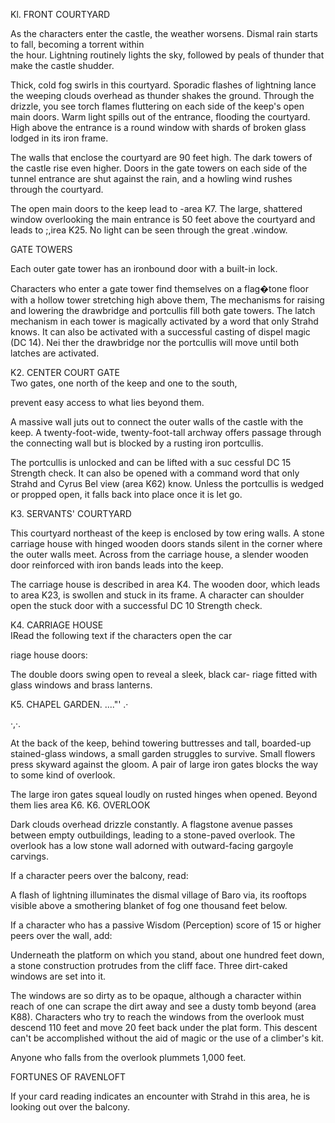 Kl. FRONT COURTYARD

As the characters enter the castle, the weather worsens. Dismal rain starts to fall, becoming a torrent within  
the hour. Lightning routinely lights the sky, followed by peals of thunder that make the castle shudder.

Thick, cold fog swirls in this courtyard. Sporadic flashes of lightning lance the weeping clouds overhead as thunder shakes the ground. Through the drizzle, you see torch flames fluttering on each side of the keep's open main doors. Warm light spills out of the entrance, flooding the courtyard. High above the entrance is a round window with shards of broken glass lodged in its iron frame.

The walls that enclose the courtyard are 90 feet high. The dark towers of the castle rise even higher. Doors in the gate towers on each side of the tunnel entrance are shut against the rain, and a howling wind rushes through the courtyard.

The open main doors to the keep lead to -area K7. The large, shattered window overlooking the main entrance is 50 feet above the courtyard and leads to ;,irea K25. No light can be seen through the great .window.

GATE TOWERS

Each outer gate tower has an ironbound door with a built-in lock.

Characters who enter a gate tower find themselves on a flag�tone floor with a hollow tower stretching high above them, The mechanisms for raising and lowering the drawbridge and portcullis fill both gate towers. The latch mechanism in each tower is magically activated by a word that only Strahd knows. It can also be activated with a successful casting of dispel magic (DC 14). Nei­ ther the drawbridge nor the portcullis will move until both latches are activated.

K2. CENTER COURT GATE  
Two gates, one north of the keep and one to the south,

prevent easy access to what lies beyond them.

A massive wall juts out to connect the outer walls of the castle with the keep. A twenty-foot-wide, twenty-foot-tall archway offers passage through the connecting wall but is blocked by a rusting iron portcullis.

The portcullis is unlocked and can be lifted with a suc­ cessful DC 15 Strength check. It can also be opened with a command word that only Strahd and Cyrus Bel­ view (area K62) know. Unless the portcullis is wedged or propped open, it falls back into place once it is let go.

K3. SERVANTS' COURTYARD

This courtyard northeast of the keep is enclosed by tow­ ering walls. A stone carriage house with hinged wooden doors stands silent in the corner where the outer walls meet. Across from the carriage house, a slender wooden door reinforced with iron bands leads into the keep.

The carriage house is described in area K4. The wooden door, which leads to area K23, is swollen and stuck in its frame. A character can shoulder open the stuck door with a successful DC 10 Strength check.

K4. CARRIAGE HOUSE  
IRead the following text if the characters open the car­

riage house doors:

The double doors swing open to reveal a sleek, black car- riage fitted with glass windows and brass lanterns.

K5. CHAPEL GARDEN. ...."' .·

·,·.

At the back of the keep, behind towering buttresses and tall, boarded-up stained-glass windows, a small garden struggles to survive. Small flowers press skyward against the gloom. A pair of large iron gates blocks the way to some kind of overlook.

The large iron gates squeal loudly on rusted hinges when opened. Beyond them lies area K6.
K6. OVERLOOK

Dark clouds overhead drizzle constantly. A flagstone avenue passes between empty outbuildings, leading to a stone-paved overlook. The overlook has a low stone wall adorned with outward-facing gargoyle carvings.

If a character peers over the balcony, read:

A flash of lightning illuminates the dismal village of Baro­ via, its rooftops visible above a smothering blanket of fog one thousand feet below.

If a character who has a passive Wisdom (Perception) score of 15 or higher peers over the wall, add:

Underneath the platform on which you stand, about one hundred feet down, a stone construction protrudes from the cliff face. Three dirt-caked windows are set into it.

The windows are so dirty as to be opaque, although a character within reach of one can scrape the dirt away and see a dusty tomb beyond (area K88). Characters who try to reach the windows from the overlook must descend 110 feet and move 20 feet back under the plat­ form. This descent can't be accomplished without the aid of magic or the use of a climber's kit.

Anyone who falls from the overlook plummets 1,000 feet.

FORTUNES OF RAVENLOFT

If your card reading indicates an encounter with Strahd in this area, he is looking out over the balcony.